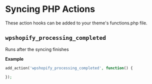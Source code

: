 # Syncing PHP Actions

These action hooks can be added to your theme's functions.php file.

## `wpshopify_processing_completed`

Runs after the syncing finishes

**Example**

```php
add_action('wpshopify_processing_completed', function() {

});
```
